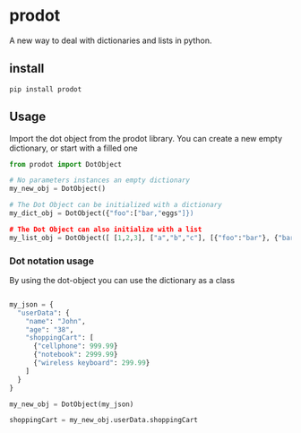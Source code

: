 # prodot

A new way to deal with dictionaries and lists in python.

## install
```
pip install prodot
```

## Usage

Import the dot object from the prodot library. You can create a new empty dictionary, or start with a filled one

```Python
from prodot import DotObject

# No parameters instances an empty dictionary
my_new_obj = DotObject() 

# The Dot Object can be initialized with a dictionary
my_dict_obj = DotObject({"foo":["bar,"eggs"]})

# The Dot Object can also initialize with a list
my_list_obj = DotObject([ [1,2,3], ["a","b","c"], [{"foo":"bar"}, {"bar":"eggs"}] ])

```

### Dot notation usage
By using the dot-object you can use the dictionary as a class
```Python

my_json = {
  "userData": {
    "name": "John",
    "age": "38",
    "shoppingCart": [
      {"cellphone": 999.99}
      {"notebook": 2999.99}
      {"wireless keyboard": 299.99}
    ]
  }
}

my_new_obj = DotObject(my_json)

shoppingCart = my_new_obj.userData.shoppingCart
```
